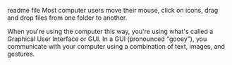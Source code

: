 readme file
Most computer users move their mouse, click on icons, drag and drop files from one folder to another.

When you're using the computer this way, you're using what's called a Graphical User Interface or GUI.
In a GUI (pronounced "gooey"), you communicate with your computer using a combination of text, images, and gestures.